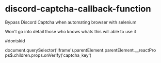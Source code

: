 # discord-captcha-callback-function
Bypass Discord Captcha when automating browser with selenium

Won't go into detail those who knows whats this will able to use it 

#dontskid

document.querySelector('iframe').parentElement.parentElement.__reactProps$.children.props.onVerify('captcha_key')
